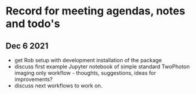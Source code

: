 # Record for meeting agendas, notes and todo's 

## Dec 6 2021
- get Rob setup with development installation of the package
- discuss first example Jupyter notebook of simple standard TwoPhoton imaging only workflow - thoughts, suggestions, ideas for improvements?
- discuss next workflows to work on.

